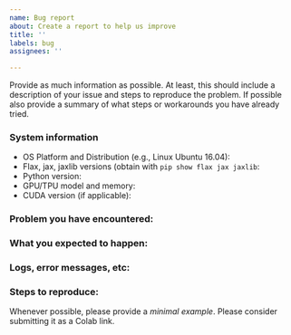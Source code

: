 ```yaml
---
name: Bug report
about: Create a report to help us improve
title: ''
labels: bug
assignees: ''

---
```


Provide as much information as possible. At least, this should include a description of your issue and steps to reproduce the problem. If possible also provide a summary of what steps or workarounds you have already tried.

### System information
- OS Platform and Distribution (e.g., Linux Ubuntu 16.04):
- Flax, jax, jaxlib versions (obtain with `pip show flax jax jaxlib`:
- Python version:
- GPU/TPU model and memory:
- CUDA version (if applicable):


### Problem you have encountered:


### What you expected to happen:


### Logs, error messages, etc:



### Steps to reproduce:
Whenever possible, please provide a *minimal example*. Please consider submitting it as a Colab link.
